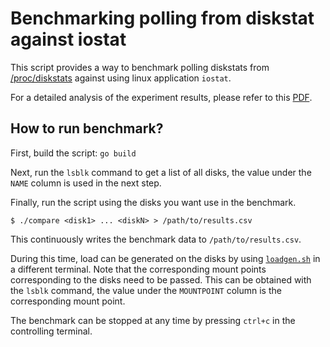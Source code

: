 # Benchmarking polling from diskstat against iostat 

This script provides a way to benchmark polling diskstats from [/proc/diskstats](https://www.kernel.org/doc/Documentation/iostats.txt) against using linux application `iostat`.

For a detailed analysis of the experiment results, please refer to this [PDF](experiments.pdf).

## How to run benchmark?

First, build the script: `go build`

Next, run the `lsblk` command to get a list of all disks, the value under the `NAME` column is used in the next step.

Finally, run the script using the disks you want use in the benchmark.

```console
$ ./compare <disk1> ... <diskN> > /path/to/results.csv
```

This continuously writes the benchmark data to `/path/to/results.csv`.

During this time, load can be generated on the disks by using [`loadgen.sh`](../loadgen) in a different terminal. Note that the corresponding mount points corresponding to the disks need to be passed. This can be obtained with the `lsblk` command, the value under the `MOUNTPOINT` column is the corresponding mount point.

The benchmark can be stopped at any time by pressing `ctrl+c` in the controlling terminal.